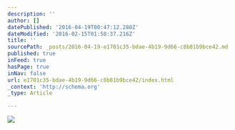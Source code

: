 ```yaml
---
description: ''
author: []
datePublished: '2016-04-19T00:47:12.280Z'
dateModified: '2016-02-15T01:58:37.216Z'
title: ''
sourcePath: _posts/2016-04-19-e1701c35-bdae-4b19-9d66-c8b81b9bce42.md
published: true
inFeed: true
hasPage: true
inNav: false
url: e1701c35-bdae-4b19-9d66-c8b81b9bce42/index.html
_context: 'http://schema.org'
_type: Article

---
```

![](https://the-grid-user-content.s3-us-west-2.amazonaws.com/62e27213-6efd-4627-8058-a3e9d274dd4c.png)